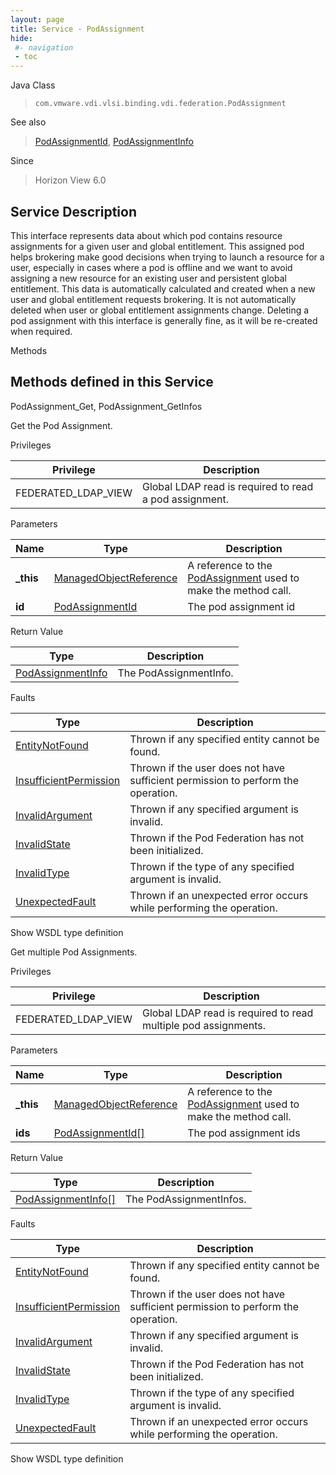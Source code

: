 ```yaml
---
layout: page
title: Service - PodAssignment
hide:
 #- navigation
 - toc
---
```


  
  
  



Java Class  
> `com.vmware.vdi.vlsi.binding.vdi.federation.PodAssignment`

See also  
> [PodAssignmentId](vdi.entity.PodAssignmentId.md), [PodAssignmentInfo](vdi.federation.PodAssignment.PodAssignmentInfo.md)

Since  
> Horizon View 6.0


  


## Service Description

This interface represents data about which pod contains resource assignments for a given user and global entitlement. This assigned pod helps brokering make good decisions when trying to launch a resource for a user, especially in cases where a pod is offline and we want to avoid assigning a new resource for an existing user and persistent global entitlement. This data is automatically calculated and created when a new user and global entitlement requests brokering. It is not automatically deleted when user or global entitlement assignments change. Deleting a pod assignment with this interface is generally fine, as it will be re-created when required. 

Methods

Methods defined in this Service   
---  
PodAssignment_Get, PodAssignment_GetInfos  
  



Get the Pod Assignment. 

Privileges 

Privilege |  Description   
---|---  
FEDERATED_LDAP_VIEW|  Global LDAP read is required to read a pod assignment.   
  


Parameters 

Name| Type| Description  
---|---|---  
**_this**| [ManagedObjectReference](vmodl.ManagedObjectReference.md)|  A reference to the [PodAssignment](vdi.federation.PodAssignment.md) used to make the method call.   
**id**| [PodAssignmentId](vdi.entity.PodAssignmentId.md)|  The pod assignment id   
  
  


Return Value 

Type |  Description   
---|---  
[PodAssignmentInfo](vdi.federation.PodAssignment.PodAssignmentInfo.md)| The PodAssignmentInfo.  
  


Faults 

Type |  Description   
---|---  
[EntityNotFound](vdi.fault.EntityNotFound.md)| Thrown if any specified entity cannot be found.  
[InsufficientPermission](vdi.fault.InsufficientPermission.md)| Thrown if the user does not have sufficient permission to perform the operation.  
[InvalidArgument](vdi.fault.InvalidArgument.md)| Thrown if any specified argument is invalid.  
[InvalidState](vdi.fault.InvalidState.md)| Thrown if the Pod Federation has not been initialized.  
[InvalidType](vdi.fault.InvalidType.md)| Thrown if the type of any specified argument is invalid.  
[UnexpectedFault](vdi.fault.UnexpectedFault.md)| Thrown if an unexpected error occurs while performing the operation.  
  
Show WSDL type definition

  
  
  



Get multiple Pod Assignments. 

Privileges 

Privilege |  Description   
---|---  
FEDERATED_LDAP_VIEW|  Global LDAP read is required to read multiple pod assignments.   
  


Parameters 

Name| Type| Description  
---|---|---  
**_this**| [ManagedObjectReference](vmodl.ManagedObjectReference.md)|  A reference to the [PodAssignment](vdi.federation.PodAssignment.md) used to make the method call.   
**ids**| [PodAssignmentId[]](vdi.entity.PodAssignmentId.md)|  The pod assignment ids   
  
  


Return Value 

Type |  Description   
---|---  
[PodAssignmentInfo[]](vdi.federation.PodAssignment.PodAssignmentInfo.md)| The PodAssignmentInfos.  
  


Faults 

Type |  Description   
---|---  
[EntityNotFound](vdi.fault.EntityNotFound.md)| Thrown if any specified entity cannot be found.  
[InsufficientPermission](vdi.fault.InsufficientPermission.md)| Thrown if the user does not have sufficient permission to perform the operation.  
[InvalidArgument](vdi.fault.InvalidArgument.md)| Thrown if any specified argument is invalid.  
[InvalidState](vdi.fault.InvalidState.md)| Thrown if the Pod Federation has not been initialized.  
[InvalidType](vdi.fault.InvalidType.md)| Thrown if the type of any specified argument is invalid.  
[UnexpectedFault](vdi.fault.UnexpectedFault.md)| Thrown if an unexpected error occurs while performing the operation.  
  
Show WSDL type definition

  
  
  
  
  
  
  

